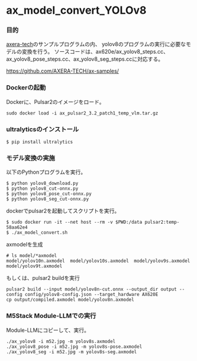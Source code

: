 # ax_model_convert_YOLOv8


### 目的
[axera-tech](https://github.com/AXERA-TECH/ax-samples/)のサンプルプログラムの内、
yolov8のプログラムの実行に必要なモデルの変換を行う。
ソースコードは、ax620e/ax_yolov8_steps.cc、ax_yolov8_pose_steps.cc、ax_yolov8_seg_steps.ccに対応する。

https://github.com/AXERA-TECH/ax-samples/

### Dockerの起動

Dockerに、Pulsar2のイメージをロード。

```
sudo docker load -i ax_pulsar2_3.2_patch1_temp_vlm.tar.gz
```

### ultralyticsのインストール

```
$ pip install ultralytics
```


### モデル変換の実施

以下のPythonプログラムを実行。

```
$ python yolov8_download.py
$ python yolov8_cut-onnx.py
$ python yolov8_pose_cut-onnx.py
$ python yolov8_seg_cut-onnx.py
```

dockerでpulsar2を起動してスクリプトを実行。
```
$ sudo docker run -it --net host --rm -v $PWD:/data pulsar2:temp-58aa62e4
$ ./ax_model_convert.sh
```

axmodelを生成
```
# ls model/*axmodel
model/yolov10n.axmodel  model/yolov10s.axmodel  model/yolov9s.axmodel  model/yolov9t.axmodel
```

もしくは、pulsar2 buildを実行
```
pulsar2 build --input model/yolov8n-cut.onnx --output_dir output --config config/yolov8-config.json --target_hardware AX620E
cp output/compiled.axmodel model/yolov8n.axmodel
```

### M5Stack Module-LLMでの実行

 Module-LLMにコピーして、実行。
 
```
./ax_yolov8 -i m52.jpg -m yolov8s.axmodel
./ax_yolov8_pose -i m52.jpg -m yolov8s-pose.axmodel
./ax_yolov8_seg -i m52.jpg -m yolov8s-seg.axmodel
```

